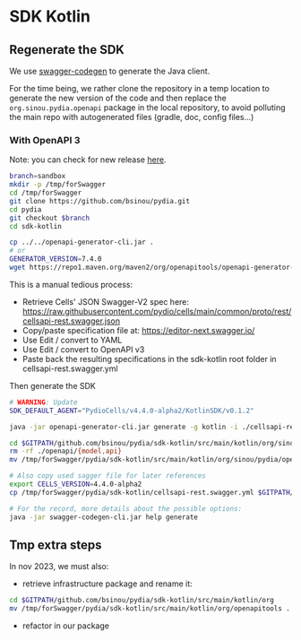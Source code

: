 # SDK Kotlin

## Regenerate the SDK

We use [swagger-codegen](https://swagger.io/docs/open-source-tools/swagger-codegen/) to generate the Java client.

For the time being, we rather clone the repository in a temp location to generate the new version of
the code and then replace the `org.sinou.pydia.openapi` package in the local repository, to avoid
polluting the main repo with autogenerated files (gradle, doc, config files...)

### With OpenAPI 3

Note: you can check for new
release [here](https://github.com/OpenAPITools/openapi-generator/releases).

```sh
branch=sandbox
mkdir -p /tmp/forSwagger
cd /tmp/forSwagger
git clone https://github.com/bsinou/pydia.git
cd pydia
git checkout $branch
cd sdk-kotlin

cp ../../openapi-generator-cli.jar .
# or
GENERATOR_VERSION=7.4.0
wget https://repo1.maven.org/maven2/org/openapitools/openapi-generator-cli/${GENERATOR_VERSION}/openapi-generator-cli-${GENERATOR_VERSION}.jar -O openapi-generator-cli.jar

```

This is a manual tedious process:

- Retrieve Cells' JSON Swagger-V2 spec here:
  https://raw.githubusercontent.com/pydio/cells/main/common/proto/rest/cellsapi-rest.swagger.json
- Copy/paste specification file at: https://editor-next.swagger.io/
- Use Edit / convert to YAML
- Use Edit / convert to OpenAPI v3
- Paste back the resulting specifications in the sdk-kotlin root folder in cellsapi-rest.swagger.yml


Then generate the SDK

```sh
# WARNING: Update
SDK_DEFAULT_AGENT="PydioCells/v4.4.0-alpha2/KotlinSDK/v0.1.2"

java -jar openapi-generator-cli.jar generate -g kotlin -i ./cellsapi-rest.swagger.yml -o /tmp/forSwagger/pydia/sdk-kotlin     --invoker-package org.sinou.pydia.openapi     --api-package org.sinou.pydia.openapi.api     --model-package org.sinou.pydia.openapi.model     --http-user-agent ${SDK_DEFAULT_AGENT}

cd $GITPATH/github.com/bsinou/pydia/sdk-kotlin/src/main/kotlin/org/sinou/pydia/
rm -rf ./openapi/{model,api}
mv /tmp/forSwagger/pydia/sdk-kotlin/src/main/kotlin/org/sinou/pydia/openapi/ .

# Also copy used sagger file for later references
export CELLS_VERSION=4.4.0-alpha2
cp /tmp/forSwagger/pydia/sdk-kotlin/cellsapi-rest.swagger.yml $GITPATH/github.com/bsinou/pydia/sdk-kotlin/src/main/kotlin/org/sinou/pydia/openapi/cellsapi-rest-${CELLS_VERSION}.swagger.yml

# For the record, more details about the possible options:
java -jar swagger-codegen-cli.jar help generate
```

## Tmp extra steps

In nov 2023, we must also:

- retrieve infrastructure package and rename it:

```sh
cd $GITPATH/github.com/bsinou/pydia/sdk-kotlin/src/main/kotlin/org
mv /tmp/forSwagger/pydia/sdk-kotlin/src/main/kotlin/org/openapitools .
```

- refactor in our package